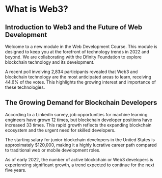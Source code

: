# What is Web3?

## Introduction to Web3 and the Future of Web Development

Welcome to a new module in the Web Development Course. This module is designed to keep you at the forefront of technology trends in 2022 and beyond. We are collaborating with the Dfinity Foundation to explore blockchain technology and its development.

A recent poll involving 2,834 participants revealed that Web3 and blockchain technology are the most anticipated areas to learn, receiving 44.6% of the votes. This highlights the growing interest and importance of these technologies.

## The Growing Demand for Blockchain Developers

According to a LinkedIn survey, job opportunities for machine learning engineers have grown 12 times, but blockchain developer positions have increased 33 times. This rapid growth reflects the expanding blockchain ecosystem and the urgent need for skilled developers.

The starting salary for junior blockchain developers in the United States is approximately $120,000, making it a highly lucrative career path compared to traditional web or mobile development roles.

As of early 2022, the number of active blockchain or Web3 developers is experiencing significant growth, a trend expected to continue for the next five years.
